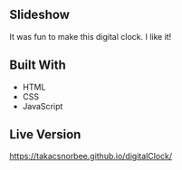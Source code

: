 ## Slideshow
It was fun to make this digital clock. I like it!

## Built With

- HTML 
- CSS
- JavaScript

## Live Version

https://takacsnorbee.github.io/digitalClock/